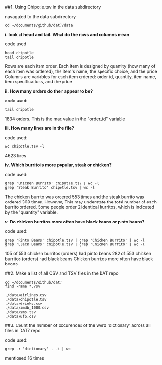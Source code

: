 ##1. Using Chipotle.tsv in the data subdirectory

navagated to the data subdirectory

`cd ~/documents/github/dat7/data`
		

**i. look at head and tail. What do the rows and columns mean**
		
code used
			
```
head chipotle
tail chipotle
```

Rows are each item order. Each item is designed by quantity (how many of each item was ordered), 
the item's name, the specific choice, and the price
Columns are variables for each item ordered: order id,
quantity, item name, item specifications, and the price

**ii. How many orders do their appear to be?**
		
code used: 
			
```
tail chipotle
```

1834 orders. This is the max value in the "order_id" variable

**iii. How many lines are in the file?**

code used:
	
```
wc chipotle.tsv -l
```

4623 lines

**iv. Which burrito is more popular, steak or chicken?**
		
code used:

```
grep 'Chicken Burrito' chipotle.tsv | wc -l
grep 'Steak Burrito' chipotle.tsv | wc -l
```

The chicken burrito was ordered 553 times and the steak burrito was ordered 368 times. However,
This may understate the total number of each burrito ordered. Some people order 2 identical
burritos, which is indicated by the "quantity" variable.

**v. Do chicken burritos more often have black beans or pinto beans?**

code used:

```
grep 'Pinto Beans' chipotle.tsv | grep 'Chicken Burrito' | wc -l
grep 'Black Beans' chipotle.tsv | grep 'Chicken Burrito' | wc -l
```

105 of 553 chicken burritos (orders) had pinto beans
282 of 553 chicken burritos (orders) had black beans
Chicken burritos more often have black beans

##2. Make a list of all CSV and TSV files in the DAT repo
	

```
cd ~/documents/github/dat7
find -name *.?sv
```
```
./data/airlines.csv
./data/chipotle.tsv
./data/drinks.csv
./data/imdb_1000.csv
./data/sms.tsv
./data/ufo.csv
```

##3. Count the number of occurences of the word 'dictionary' across all files in DAT7 repo

code used: 

```
grep -r 'dictionary' . -i | wc
```

mentioned 16 times
	
		
